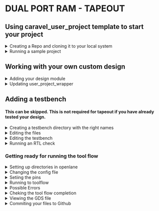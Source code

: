 # DUAL PORT RAM - TAPEOUT

## Using caravel_user_project template to start your project
<details>
  <summary>Creating a Repo and cloning it to your local system</summary>
  
+ First go to this link to [`caravel_user_project`](https://github.com/efabless/caravel_user_project) and create a repository using the template.
+ Copy your newly created github repository link from the `<> Code` menu in github.

![image](https://github.com/Vishnu1426/pes_ram_design_tapeout/assets/79538653/0e9494c8-6c6f-4271-80ef-ec02c010415e)

+ Then go to your terminal and open root user by typing `sudo su`. Type your password and your will be in root.
+ Type the following code and change the `<your repo link>` with your repository link that you copied and press `Enter`.
```
git clone <your repo link>
```

![image](https://github.com/Vishnu1426/pes_ram_design_tapeout/assets/79538653/7eb5fb81-1d01-427f-b8da-ab4f3d549a51)

+ Now, create a directory named `dependencies` where all your dependencies will be present. You will have to manually export the variables to point to this `dependencies` directory.
+ Replace `<your_repo_name>` with the name of your repository that you cloned.
```Mint
mkdir dependencies
export OPENLANE_ROOT=$(pwd)/dependencies/openlane_src
export PDK_ROOT=$(pwd)/dependencies/pdks
cd <your_repo_name>
make setup
```
+ Now your repository cloning is complete.
</details>

<details>
  <summary>Running a sample project</summary>

+ To check if everything is working fine we can run an example project which comes with the template.
+ To do this type the following after going into the directory of your cloned repository.
```
make user_proj_example
```
+ It takes some time and starts like this:

![image](https://github.com/Vishnu1426/pes_ram_design_tapeout/assets/79538653/cb8ef924-7126-4c3f-830d-e67c09c4cbdd)

+ Once it is completed, you get a `[sucess]: Flow complete` message in the terminal. This means that the flow has been completed.

+ You can check your gds output if you want to using klayout.
+ If you don't have klayout already installed, in a new terminal, type
```
sudo apt install klayout
```
</details>

## Working with your own custom design
<details>
<summary>Adding your design module</summary>

+ First step is to make sure your design file is in the required directory.
+ To do this, type the following when you are in your repo's directory in terminal
```
cd verilog/rtl
```
+ Now we need to place your design file in this directory. Use the `cp` command to do that. Make sure you add the period `.` after typing the design file path
```
cp <your design file path> .
```
</details>

<details>
  <summary>Updating user_project_wrapper</summary>

+ Open the `user_project_wrapper.v` file and change the names of design files in the required places from `user_proj_example` to whatever your design file name is.
+ Type out your module name and instance name.
+ Before changing it will look like this
![image](https://github.com/Vishnu1426/pes_ram_design_tapeout/assets/79538653/6f899f50-d24a-4782-b0f9-4fbbbc6aeb85)

+ It will look like this after changing module name and the instance name

![image](https://github.com/Vishnu1426/pes_ram_design_tapeout/assets/79538653/5eedb6ee-9d3e-47d5-bd8d-bbf14589e3aa)

+ After this add the digital domain power-in and ground pins to your design module. This is not compulsory but it will help prevent errors in the later stages.
```
`ifdef USE_POWER_PINS
  inout vccd1,	// User area 1 1.8V supply
  inout vssd1, // User area 1 digital ground
`endif
```
+ After adding the above lines my design module looks like this.

![image](https://github.com/Vishnu1426/pes_ram_design_tapeout/assets/79538653/690ba081-d2f1-4acb-9361-31d9c90d325d)

+ Continue with the instantiation process. Remove or comment out the wishbone slave ports, logic analyser and IRQ.
+ Change the names of clock and reset signals.
+ Do these things only under your project in the wrapper not the ones above it.
+ Change the output names to your output reg names. Make sure the bits are correct.
+ If you can afford it, make sure you start using output ports from port 8, like I have done.
+ My `user_project_wrapper.v` looks like this after updating

![image](https://github.com/Vishnu1426/pes_ram_design_tapeout/assets/79538653/4c3e8b84-5bb5-4396-92f2-f277cd5d3220)

+ `oeb` stands for output enable bit. Add this to your design module and have the same number of bits of oeb as you have outputs bits.
+ I have 8x2 bits output so I have 16 bit oeb.

![image](https://github.com/Vishnu1426/pes_ram_design_tapeout/assets/79538653/0f1a3528-ae4e-4d04-bad0-d783e1bb5fa9)

+ Open this in the includes sub-folder in verilog folder
```
gedit includes.rtl.caravel_user_project 
```
+ The above file should look like this after updating. Upadate the name of the design module.

![image](https://github.com/Vishnu1426/pes_ram_design_tapeout/assets/79538653/bdd93de8-8364-4777-8278-71297cc32510)

</details>


## Adding a testbench 
#### This can be skipped. This is not required for tapeout if you have already tested your design.

<details>
  <summary>Creating a testbench directory with the right names</summary>
+ Go to the 'dv' directory.
+ Type the follwing'
```
cp -r io_ports/ <your_design_name>
rename s/io_ports/<your_design_name>/ *
```
+ Now the names of the files in io_ports folder will be adjusted to your module name. 
+ You can check it by going into your design folder which was freshly created by the above commands and check the files in it.
</details>

<details>
  <summary>Editing the files</summary>
  
+ Open the .c file.
+ Change the port number to start from 8, if you have started from port 8.
+ Add or delete ports based on the number of ports you are actually using.
+ My file looks like this after adding.

![image](https://github.com/Vishnu1426/pes_ram_design_tapeout/assets/79538653/65cf2169-aa3d-42fe-8ee8-b7b1899cdf41)

</details>

<details>
  <summary>Editing the testbench</summary>
  
+ Open the testbench file, i.e., `<your_design_tb.v>`
+ Update the design names in the following places

![image](https://github.com/Vishnu1426/pes_ram_design_tapeout/assets/79538653/0db6b767-9216-42e9-997c-1ee27c4b547f)

![image](https://github.com/Vishnu1426/pes_ram_design_tapeout/assets/79538653/7008a684-f309-4b03-b55f-ec07a8da323d)

+ Comment out the following 'if' section

![image](https://github.com/Vishnu1426/pes_ram_design_tapeout/assets/79538653/c53853fa-eacd-4f18-aefb-fe967f83865d)

+ Also change the following according to what you have given in the wrapper file.
+ The bits have to be changed for the convenience pins. These should be same as the oeb pins that you are using.

![image](https://github.com/Vishnu1426/pes_ram_design_tapeout/assets/79538653/6b2587b6-16e8-4814-a77c-93b9808cb598)

</details>

<details>
  <summary>Running an RTL check</summary>
  
+ Type the following to check the design
```
make verify-<your_design_name>-rtl
```
+ This will not work since we have not adjusted the test for our project. Missing files will be downloaded automatically.

![image](https://github.com/Vishnu1426/pes_ram_design_tapeout_old/assets/79538653/968cd62f-05d6-43d2-aba4-74bb5fa3f136)

+ To actually pass the test, in the section of the testbench where wait is being used, you have to put in your actual outputs that you are expecting out of output pins.
+ The tool will check of the output match and will give whether test has been passed or not.
+ The gtkwave view will have some signals set to Z and X since we have ran the flow with some things missing.

![image](https://github.com/Vishnu1426/pes_ram_design_tapeout_old/assets/79538653/cd6bef0d-29be-4ddc-9313-1ec7c823451e)

+ The above gtkwave vcd can be found in the dv directory in the verilog directory.
+ If you want to use the test change the required variables in the testbench file as mentioned above so that the code waits till the correct output comes and then declares the test passed.
+ Since we have already tested the design previously we can move on to the next step.

</details>

### Getting ready for running the tool flow

<details>
  <summary>Setting up directories in openlane</summary>

+ As mentioned, we made this repository using a template from efables.
+ Therefore there is a template available for us for the openlane flow directory.
+ Go to the openlane directory using `cd`.
+ Type the following in it
```
cp -r user_proj_example/ <your_design_name> 
```
+ This will copy all the files from `user_proj_example` to another folder named `<your_design_name`.   
</details>

<details>
  <summary>Changing the config flie</summary>

+ You have to edit the `config.json` file to make sure it is good for your design.
+ Open the `config.json` file.
+ Under the `DESGIN_NAME`, change from `user_proj_example` to your design name.
+ Do the same under `VERILOG_FILES`.
+ My `config.json` looks like this after changing.

![image](https://github.com/Vishnu1426/pes_ram_design_tapeout/assets/79538653/ef7e6e01-2460-45d3-bc01-62b03c106a93)

+ Change the name `CLOCK_PORT` to whatever variable the clock signal has in your design module.
+ Reduce or increase the `DIE_AREA` based on the size of your design.

![image](https://github.com/Vishnu1426/pes_ram_design_tapeout/assets/79538653/16fd6c08-1fda-426f-8914-66bd3a27d3a2)

+ Change the `MAX_FANOUT_CONSTRAINT` also if you want. I have mine set at 20. 
</details>

<details>
  <summary>Setiing the pins</summary>

+ You need to add the pins to the `pin_order_cfg` file.
+ It should be based on your design file. All the input and output ports that you are using should be mentioned here **except the power pins**.
+ My design file has the following inputs and outputs.
```verilog
module pes_ram_design_tapeout(
`ifdef USE_POWER_PINS
  inout vccd1,	// User area 1 1.8V supply
  inout vssd1, // User area 1 digital ground
`endif 

  input [7:0] data_a, data_b, //input data
  input [5:0] addr_a, addr_b, //Port A and Port B address
  input we_a, we_b, //write enable for Port A and Port B
  input clk, //clk
  output reg [7:0] q_a, q_b, //output data at Port A and Port B
  output wire [15:0] io_oeb
);
```
+ This is what my `pin_order.cfg` looks like. Since I am using 16 bit `oeb`, I have added more `io_oeb` variables.
```verilog
#BUS_SORT

#S
wb_.*
wbs_.*
la_.*
irq.*

#E
clk
we_a
we_b
addr_a\[0\]
addr_b\[0\]
data_a\[0\]
data_b\[0\]
q_a\[0\]
q_b\[0\]
addr_a\[1\]
addr_b\[1\]
data_a\[1\]
data_b\[1\]
q_a\[1\]
q_b\[1\]
addr_a\[2\]
addr_b\[2\]
data_a\[2\]
data_b\[2\]
q_a\[2\]
q_b\[2\]
addr_a\[3\]
addr_b\[3\]
data_a\[3\]
data_b\[3\]
q_a\[3\]
q_b\[3\]
addr_a\[4\]
addr_b\[4\]
data_a\[4\]
data_b\[4\]
q_a\[4\]
q_b\[4\]
addr_a\[5\]
addr_b\[5\]
data_a\[5\]
data_b\[5\]
q_a\[5\]
q_b\[5\]
data_a\[6\]
data_b\[6\]
q_a\[6\]
q_b\[6\]
data_a\[7\]
data_b\[7\]
q_a\[7\]
q_b\[7\]

io_oeb\[0\]
io_oeb\[1\]
io_oeb\[2\]
io_oeb\[3\]
io_oeb\[4\]
io_oeb\[5\]
io_oeb\[6\]
io_oeb\[7\]

#WR
io_oeb\[8\]
io_oeb\[9\]
io_oeb\[10\]
io_oeb\[11\]
io_oeb\[12\]
io_oeb\[13\]
io_oeb\[14\]
io_oeb\[15\]
io_oeb\[16\]
io_oeb\[17\]
io_oeb\[18\]
io_oeb\[19\]
io_oeb\[20\]
io_oeb\[21\]
io_oeb\[22\]
io_oeb\[23\]
```
+ Add all the `\` in the right places as shown above.
+ For single bit variables, don't add any `\`. My `clk` signal is single bit.
</details>

<details>
  <summary>Running to toolflow</summary>

+ Now to run the entire toolflow, come out of openlane and be in your repo's directory.
+ Make sure you are in the terminal where you did your `export` commands initially in your `dependencies` folder. If you are in a different terminal, do those steps again.
+ Once you are ready in your repo's folder, type the following and replace `<your_design_name>` with your design name what you have given everywhere.
```
time make <your_design_name>
```
+ The openlane tool will start and synthesis to gds will be done here.
</details>

<details>
  <summary>Possible Errors</summary>
  
+ You might get some erros in between. Correct them and try again.
+ Some errors could be placement errors saying `unmatched_pins`. This means that there is some issue with the names in your `pin_order.cfg` file.
+ Another placement error could occur, which is actually a python error. This again could be an issue with the `\` in your `pin_order.cfg` file.
+ Larger die area will increase the complexity of power distribution network. Therefore keep it exactly how much is required.
+ Smaller die area might give your a `die area too small` error or something similar due to high density of power distribution network lines.
+ During `detailed_routing`, your system might start using up a lot of ram and end up hanging. To prevent this make sure you have system monitor opened on the side and monitor the ram.
+ If your ram usage goes beyond 90% usage, stop the flow. Reduce the `DIE_AREA` a little and try again.
+ My design is an 8x64 bit ram. I had to change the die area by first making it 8x4 bit and checking how my computer's RAM usage in `detailed_routing` was affected.
+ I started with a large die area for 8x4 bit ram, and subsequently modified the die area so that it was just enough.
+ Then I increased it  to 8x8, then 8x16, then 8x32 and then finally 8x64. I had to run all of them to get a good and optimal die area for my design.
+ Larger die area consumes more memory.
+ If you run out of memory while trying different parameters, delete the old runs and that will give you some space.
+ The runs will be in the `runs` directory in `openlane/<your_design_name>`.
+ Use `rm -r <run_name>` to recorsively delete everything in that particular run.
</details>

<details>
  <summary>Cheking the tool flow completion</summary>

+ After the final run and completion of flow, you will get a `[SUCESS]: Flow complete` message in the termninal just like how you got for the `user_proj_example`
+ This is what the output looks like after finishing.
+ Fanout violations can be corrected by changing the fanout parameters in the `config.json` file. I am not doing that for the time being since it is just a rule of thumb and not compulsory.

![image](https://github.com/Vishnu1426/pes_ram_design_tapeout/assets/79538653/fa65c286-3e7a-4a76-a854-7c0b5371246a)
</details>

<details>
  <summary>Viewing the GDS file</summary>
  
+ To view the GDS file in your runs, go the runs directory of your most recent run.
+ The runs will be in the `runs` directory in `openlane/<your_design_name>`.
+ Your gds file will be in the following path. Change `<your_design_name>` with your design name accordingly.
```
/home/vishnu/<your_design_name>/openlane/<your_design_name>/runs/23_11_26_01_03/results/final/gds
```
+ Go to the above directory and type
```
klayout <your_design_name>
```
+ This is what my final GDS layout looks like

![image](https://github.com/Vishnu1426/pes_ram_design_tapeout/assets/79538653/005d60ce-597f-404f-a8b6-c17c403d95f6)

![image](https://github.com/Vishnu1426/pes_ram_design_tapeout/assets/79538653/401951dd-765a-4543-be03-b4086e29f076)

![image](https://github.com/Vishnu1426/pes_ram_design_tapeout/assets/79538653/5e51e11a-242f-48f5-8ee3-8cbcc2fef9d5)

+ Output pins

![image](https://github.com/Vishnu1426/pes_ram_design_tapeout/assets/79538653/5ede0a5f-3674-4b19-a48e-6f6cd5c7b3a1)

+ One of the input pin

![image](https://github.com/Vishnu1426/pes_ram_design_tapeout/assets/79538653/6ad6c454-58b4-484f-96f8-d7381d8d4bee)

+ This area has a relatively very high density of cells.

![image](https://github.com/Vishnu1426/pes_ram_design_tapeout/assets/79538653/edd462c0-38ca-4a08-b9f5-0ee0d74f25e1)

![image](https://github.com/Vishnu1426/pes_ram_design_tapeout/assets/79538653/bac4235f-9da6-442e-ad24-c5a96af4c0cb)

</details>

<details>
  <summary>Commiting your files to Github</summary>

+ Go to your repo's directory.
+ This will update your local repo with whatever changes have been made remotely,
+ Next type `git status` to get the status of all the changed files.
+ Using `git add` add all the files that are visible from the previous command to have been modified.
+ Then type `git commit -m '<commit desc>`
+ Now pull from the remote repo for any changes.
```
git pull
```
+ Now type `git push` to push the files to Github repo. Reload the page and all your files will be updated in the remore repository,
</details>
